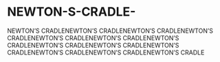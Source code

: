 # NEWTON-S-CRADLE-
NEWTON’S CRADLENEWTON’S CRADLENEWTON’S CRADLENEWTON’S CRADLENEWTON’S CRADLENEWTON’S CRADLENEWTON’S CRADLENEWTON’S CRADLENEWTON’S CRADLENEWTON’S CRADLENEWTON’S CRADLENEWTON’S CRADLENEWTON’S CRADLE
